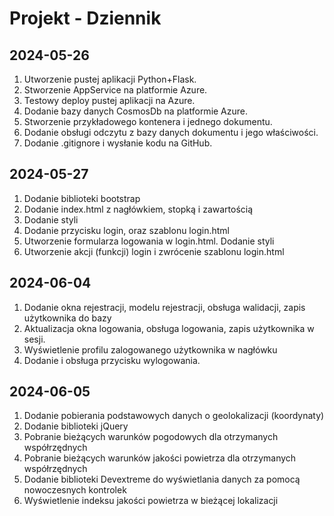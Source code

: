 # Projekt - Dziennik

## 2024-05-26
1. Utworzenie pustej aplikacji Python+Flask.
2. Stworzenie AppService na platformie Azure.
3. Testowy deploy pustej aplikacji na Azure.
4. Dodanie bazy danych CosmosDb na platformie Azure.
5. Stworzenie przykładowego kontenera i jednego dokumentu.
6. Dodanie obsługi odczytu z bazy danych dokumentu i jego właściwości.
7. Dodanie .gitignore i wysłanie kodu na GitHub.

## 2024-05-27
1. Dodanie biblioteki bootstrap
2. Dodanie index.html z nagłówkiem, stopką i zawartością
3. Dodanie styli
4. Dodanie przycisku login, oraz szablonu login.html
5. Utworzenie formularza logowania w login.html. Dodanie styli
6. Utworzenie akcji (funkcji) login i zwrócenie szablonu login.html

## 2024-06-04
1. Dodanie okna rejestracji, modelu rejestracji, obsługa walidacji, zapis użytkownika do bazy
2. Aktualizacja okna logowania, obsługa logowania, zapis użytkownika w sesji.
3. Wyświetlenie profilu zalogowanego użytkownika w nagłówku
4. Dodanie i obsługa przycisku wylogowania.

## 2024-06-05
1. Dodanie pobierania podstawowych danych o geolokalizacji (koordynaty)
2. Dodanie biblioteki jQuery
3. Pobranie bieżących warunków pogodowych dla otrzymanych współrzędnych
4. Pobranie bieżących warunków jakości powietrza dla otrzymanych współrzędnych
5. Dodanie biblioteki Devextreme do wyświetlania danych za pomocą nowoczesnych kontrolek
6. Wyświetlenie indeksu jakości powietrza w bieżącej lokalizacji    
